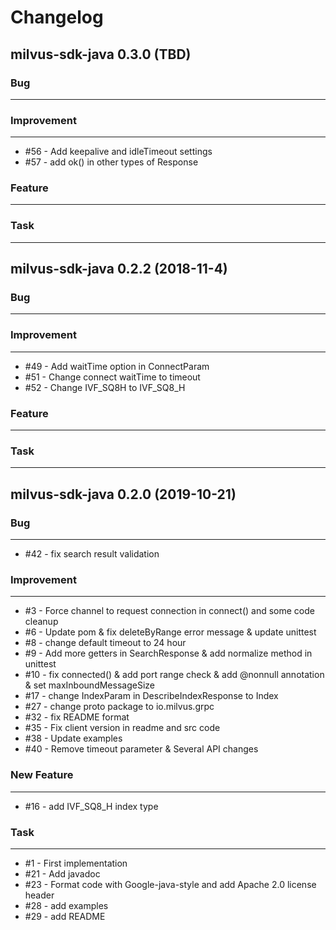 # Changelog     

## milvus-sdk-java 0.3.0 (TBD)

### Bug
---

### Improvement
---
- \#56 - Add keepalive and idleTimeout settings
- \#57 - add ok() in other types of Response

### Feature
---

### Task
---

## milvus-sdk-java 0.2.2 (2018-11-4)

### Bug
---

### Improvement
---
- \#49 - Add waitTime option in ConnectParam
- \#51 - Change connect waitTime to timeout
- \#52 - Change IVF_SQ8H to IVF_SQ8_H

### Feature
---

### Task
---

## milvus-sdk-java 0.2.0 (2019-10-21)

### Bug
---
- \#42 - fix search result validation
    
### Improvement
---
- \#3 - Force channel to request connection in connect()  and some code cleanup
- \#6 - Update pom & fix deleteByRange error message & update unittest
- \#8 - change default timeout to 24 hour
- \#9 - Add more getters in SearchResponse & add normalize method in unittest
- \#10 - fix connected() & add port range check & add @nonnull annotation & set maxInboundMessageSize
- \#17 - change IndexParam in DescribeIndexResponse to Index
- \#27 - change proto package to io.milvus.grpc
- \#32 - fix README format
- \#35 - Fix client version in readme and src code
- \#38 - Update examples
- \#40 - Remove timeout parameter & Several API changes    

### New Feature
---
- \#16 - add IVF_SQ8_H index type

### Task
---
- \#1 - First implementation
- \#21 - Add javadoc
- \#23 - Format code with Google-java-style and add Apache 2.0 license header
- \#28 - add examples
- \#29 - add README